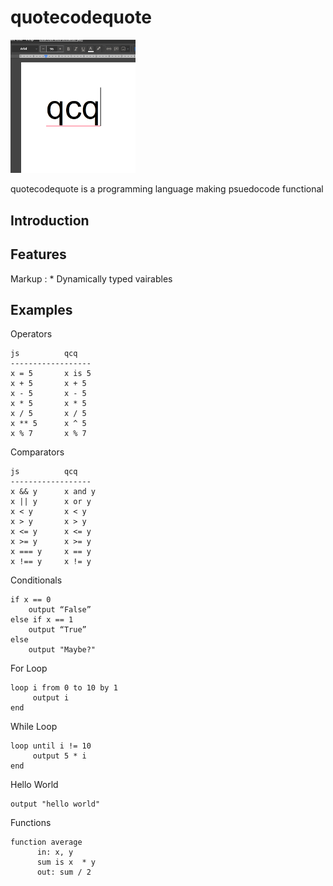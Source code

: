 # quotecodequote
<img src="https://github.com/kmarinsh/quotecodequote/blob/main/qcqlogo.jpg?raw=true" alt="drawing" width="200"/>


quotecodequote is a programming language making psuedocode functional
## Introduction

## Features
Markup : * Dynamically typed vairables

## Examples

Operators
```
js          qcq
------------------
x = 5       x is 5
x + 5       x + 5
x - 5       x - 5 
x * 5       x * 5
x / 5       x / 5
x ** 5      x ^ 5
x % 7       x % 7
```

Comparators
```
js          qcq
------------------
x && y      x and y
x || y      x or y
x < y       x < y
x > y       x > y
x <= y      x <= y
x >= y      x >= y
x === y     x == y
x !== y     x != y
```

Conditionals
```
if x == 0
    output “False”
else if x == 1
    output “True”
else
    output "Maybe?"
```

For Loop
```
loop i from 0 to 10 by 1
     output i
end
```

While Loop
```
loop until i != 10
     output 5 * i
end
```

Hello World
```
output "hello world"
```

Functions
```
function average
      in: x, y
      sum is x  * y
      out: sum / 2
```


